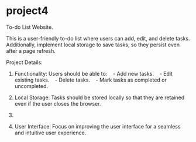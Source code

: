 # project4

To-do List Website. 

This is a user-friendly to-do list where users can add, edit, and delete tasks. Additionally, implement local storage to save tasks, so they persist even after a page refresh.

Project Details:

1. Functionality: Users should be able to:
   - Add new tasks.
   - Edit existing tasks.
   - Delete tasks.
   - Mark tasks as completed or uncompleted.
   
3. Local Storage: Tasks should be stored locally so that they are retained even if the user closes the browser.
4. 
5. User Interface: Focus on improving the user interface for a seamless and intuitive user experience.
